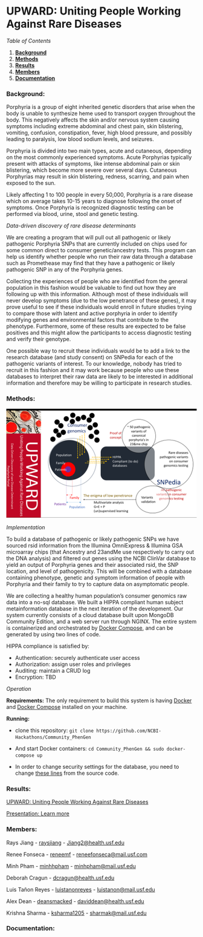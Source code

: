 # UPWARD: Uniting People Working Against Rare Diseases

*Table of Contents*

1. [**Background**](https://github.com/NCBI-Hackathons/Community_PhenGen#background)
2. [**Methods**](https://github.com/NCBI-Hackathons/Community_PhenGen#methods)
3. [**Results**](https://github.com/NCBI-Hackathons/Community_PhenGen#results)
4. [**Members**](https://github.com/NCBI-Hackathons/Community_PhenGen#members)
5. [**Documentation**](https://github.com/NCBI-Hackathons/Community_PhenGen#documentation)

### Background:
Porphyria is a group of eight inherited genetic disorders that arise when the body is unable to synthesize heme used to transport oxygen throughout the body. This negatively affects the skin and/or nervous system causing symptoms including extreme abdominal and chest pain, skin blistering, vomiting, confusion, constipation, fever, high blood pressure, and possibly leading to paralysis, low blood sodium levels, and seizures.

Porphyria is divided into two main types, acute and cutaneous, depending on the most commonly experienced symptoms. Acute Porphyrias typically present with attacks of symptoms, like intense abdominal pain or skin blistering, which become more severe over several days. Cutaneous Porphyrias may result in skin blistering, redness, scarring, and pain when exposed to the sun.

Likely affecting 1 to 100 people in every 50,000, Porphyria is a rare disease which on average takes 10-15 years to diagnose following the onset of symptoms. Once Porphyria is recognized diagnostic testing can be performed via blood, urine, stool and genetic testing.

*Data-driven discovery of rare disease determinants*

We are creating a program that will pull out all pathogenic or likely pathogenic Porphyria SNPs that are currently included on chips used for some common direct to consumer genetic/ancestry tests. This program can help us identify whether people who run their raw data through a database such as Promethease may find that they have a pathogenic or likely pathogenic SNP in any of the Porphyria genes.

Collecting the experiences of people who are identified from the general population in this fashion would be valuable to find out how they are following up with this information. Although most of these individuals will never develop symptoms (due to the low penetrance of these genes), it may prove useful to see if these individuals would enroll in future studies trying to compare those with latent and active porphyria in order to identify modifying genes and environmental factors that contribute to the phenotype. Furthermore, some of these results are expected to be false positives and this might allow the participants to access diagnostic testing and verify their genotype.

One possible way to recruit these individuals would be to add a link to the research database (and study consent) on SNPedia for each of the pathogenic variants of interest. To our knowledge, nobody has tried to recruit in this fashion and it may work because people who use these databases to interpret their raw data are likely to be interested in additional information and therefore may be willing to participate in research studies.

### Methods:

![flowchart](https://github.com/NCBI-Hackathons/Community_PhenGen/blob/master/UPWARD.png)

*Implementation*

To build a database of pathogenic or likely pathogenic SNPs we have sourced rsid information from the Illumina OmniExpress & Illumina GSA microarray chips (that Ancestry and 23andMe use respectively to carry out the DNA analysis) and filtered out genes using the NCBI ClinVar database to yield an output of Porphyria genes and their associated rsid, the SNP location, and level of pathogenicity. This will be combined with a database containing phenotype, genetic and symptom information of people with Porphyria and their family to try to capture data on asymptomatic people.

We are collecting a healthy human population’s consumer genomics raw data into a no-sql database. We built a HIPPA compliant human subject metainformation database in the next iteration of the development. Our system currently consists of a cloud database built upon MongoDB Community Edition, and a web server run through NGINX. The entire system is containerized and orchestrated by [Docker Compose](https://docs.docker.com/compose/), and can be generated by using two lines of code.

HIPPA compliance is satisfied by:

- Authentication: securely authenticate user access
- Authorization: assign user roles and privileges
- Auditing: maintain a CRUD log
- Encryption: TBD 

*Operation*

  **Requirements:** The only requirement to build this system is having [Docker](https://docs.docker.com/install/) and [Docker Compose](https://docs.docker.com/compose/install/) installed on your machine.
  
  **Running:**
  
  - clone this repository: `git clone https://github.com/NCBI-Hackathons/Community_PhenGen`
  
  - And start Docker containers: `cd Community_PhenGen && sudo docker-compose up`
  
  - In order to change security settings for the database, you need to change [these lines](https://github.com/NCBI-Hackathons/Community_PhenGen/blob/f6c0638d409b9ab5619b2db9961c84d259fc5c62/docker-compose.yml#L13-L15) from the source code.

### Results:

[UPWARD: Uniting People Working Against Rare Diseases](http://www.raysjianglab.org/DDDD.php)

[Presentation: Learn more](https://docs.google.com/presentation/d/1AcBlLJ51WDNSG8RY25YOSZpFn9xUOBcb2t6nJCRqMwk/edit?usp=sharing)

### Members:
Rays Jiang - [raysjiang](https://github.com/raysjiang) - Jiang2@health.usf.edu 

Renee Fonseca - [reneemf](https://github.com/reneemf) - reneefonseca@mail.usf.com

Minh Pham - [minhhpham](https://github.com/minhhpham) - minhpham@mail.usf.edu 

Deborah Cragun - dcragun@health.usf.edu 

Luis Tañon Reyes - [luistanonreyes](https://github.com/luistanonreyes) - luistanon@mail.usf.edu

Alex Dean - [deansmacked](https://github.com/deansmacked) - daviddean@health.usf.edu

Krishna Sharma - [ksharma1205](https://github.com/ksharma1205) - sharmak@mail.usf.edu

### Documentation:
